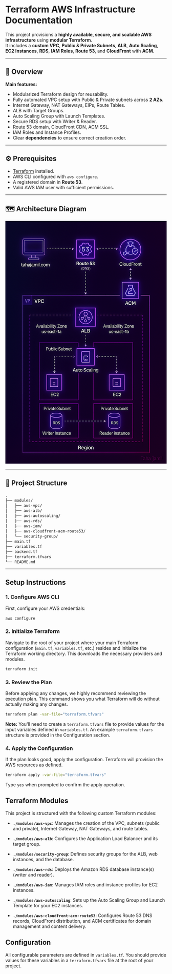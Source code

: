 # Terraform AWS Infrastructure Documentation

This project provisions a **highly available, secure, and scalable AWS infrastructure** using **modular Terraform**.  
It includes a **custom VPC**, **Public & Private Subnets**, **ALB**, **Auto Scaling**, **EC2 Instances**, **RDS**, **IAM Roles**, **Route 53**, and **CloudFront** with **ACM**.

---

## 📖 Overview

**Main features:**
- Modularized Terraform design for reusability.
- Fully automated VPC setup with Public & Private subnets across **2 AZs**.
- Internet Gateway, NAT Gateways, EIPs, Route Tables.
- ALB with Target Groups.
- Auto Scaling Group with Launch Templates.
- Secure RDS setup with Writer & Reader.
- Route 53 domain, CloudFront CDN, ACM SSL.
- IAM Roles and Instance Profiles.
- Clear **dependencies** to ensure correct creation order.

---

## ⚙️ Prerequisites

- [Terraform](https://www.terraform.io/) installed.
- AWS CLI configured with `aws configure`.
- A registered domain in **Route 53**.
- Valid AWS IAM user with sufficient permissions.

---

## 🗺️ Architecture Diagram


![Architecture](images/aws_architecture.png)

---

## 📂 Project Structure

```plaintext
.
├── modules/
│   ├── aws-vpc/
│   ├── aws-alb/
│   ├── aws-autoscaling/
│   ├── aws-rds/
│   ├── aws-iam/
│   ├── aws-cloudfront-acm-route53/
│   └── security-group/
├── main.tf
├── variables.tf
├── backend.tf
├── terraform.tfvars
└── README.md
```

---




## Setup Instructions

### 1. Configure AWS CLI
First, configure your AWS credentials:

```bash
aws configure
```

### 2. Initialize Terraform
Navigate to the root of your project where your main Terraform configuration (`main.tf`, `variables.tf`, etc.) resides and initialize the Terraform working directory. This downloads the necessary providers and modules.

```bash
terraform init
```

### 3. Review the Plan
Before applying any changes, we highly recommend reviewing the execution plan. This command shows you what Terraform will do without actually making any changes.

```bash
terraform plan -var-file="terraform.tfvars"
```

**Note:** You'll need to create a `terraform.tfvars` file to provide values for the input variables defined in `variables.tf`. An example `terraform.tfvars` structure is provided in the Configuration section.

### 4. Apply the Configuration
If the plan looks good, apply the configuration. Terraform will provision the AWS resources as defined.

```bash
terraform apply -var-file="terraform.tfvars"
```

Type `yes` when prompted to confirm the apply operation.

## Terraform Modules

This project is structured with the following custom Terraform modules:

- **`./modules/aws-vpc`**: Manages the creation of the VPC, subnets (public and private), Internet Gateway, NAT Gateways, and route tables.

- **`./modules/aws-alb`**: Configures the Application Load Balancer and its target group.

- **`./modules/security-group`**: Defines security groups for the ALB, web instances, and the database.

- **`./modules/aws-rds`**: Deploys the Amazon RDS database instance(s) (writer and reader).

- **`./modules/aws-iam`**: Manages IAM roles and instance profiles for EC2 instances.

- **`./modules/aws-autoscaling`**: Sets up the Auto Scaling Group and Launch Template for your EC2 instances.

- **`./modules/aws-cloudfront-acm-route53`**: Configures Route 53 DNS records, CloudFront distribution, and ACM certificates for domain management and content delivery.

## Configuration

All configurable parameters are defined in `variables.tf`. You should provide values for these variables in a `terraform.tfvars` file at the root of your project.

